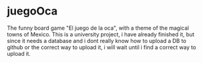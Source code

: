 # juegoOca
The funny board game "El juego de la oca", with a theme of the magical towns of Mexico.
This is a university project, i have already finished it, but since it needs a database and i dont really know how to upload a DB to github or the correct way to upload it, i will wait until i find a correct way to upload it.
